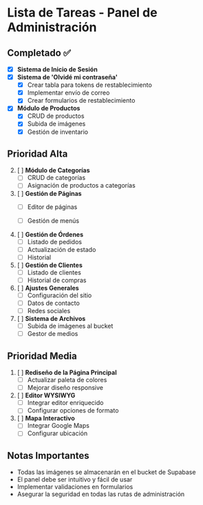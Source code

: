 # Lista de Tareas - Panel de Administración

## Completado ✅
- [x] **Sistema de Inicio de Sesión**
 - [x] **Sistema de 'Olvidé mi contraseña'**
   - [x] Crear tabla para tokens de restablecimiento
   - [x] Implementar envío de correo
   - [x] Crear formularios de restablecimiento
 - [x] **Módulo de Productos**
   - [x] CRUD de productos
   - [x] Subida de imágenes
   - [x] Gestión de inventario

## Prioridad Alta

2. [ ] **Módulo de Categorías**
   - [ ] CRUD de categorías
   - [ ] Asignación de productos a categorías

3. [ ] **Gestión de Páginas**
   - [ ] Editor de páginas
   - [ ] Gestión de menús


5. [ ] **Gestión de Órdenes**
   - [ ] Listado de pedidos
   - [ ] Actualización de estado
   - [ ] Historial

6. [ ] **Gestión de Clientes**
   - [ ] Listado de clientes
   - [ ] Historial de compras

7. [ ] **Ajustes Generales**
   - [ ] Configuración del sitio
   - [ ] Datos de contacto
   - [ ] Redes sociales

8. [ ] **Sistema de Archivos**
   - [ ] Subida de imágenes al bucket
   - [ ] Gestor de medios

## Prioridad Media
1. [ ] **Rediseño de la Página Principal**
   - [ ] Actualizar paleta de colores
   - [ ] Mejorar diseño responsive

2. [ ] **Editor WYSIWYG**
   - [ ] Integrar editor enriquecido
   - [ ] Configurar opciones de formato

3. [ ] **Mapa Interactivo**
   - [ ] Integrar Google Maps
   - [ ] Configurar ubicación

## Notas Importantes
- Todas las imágenes se almacenarán en el bucket de Supabase
- El panel debe ser intuitivo y fácil de usar
- Implementar validaciones en formularios
- Asegurar la seguridad en todas las rutas de administración
